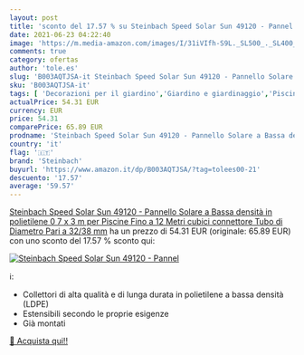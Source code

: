 ```yaml
---
layout: post
title: 'sconto del 17.57 % su Steinbach Speed Solar Sun 49120 - Pannel  '
date: 2021-06-23 04:22:40
image: 'https://m.media-amazon.com/images/I/31iVIfh-S9L._SL500_._SL400_.jpg'
comments: true
category: ofertas
author: 'tole.es'
slug: 'B003AQTJSA-it Steinbach Speed Solar Sun 49120 - Pannello Solare a Bassa...'
sku: 'B003AQTJSA-it'
tags: [ 'Decorazioni per il giardino','Giardino e giardinaggio','Piscine, vasche idromassaggio e accessori','Pompe di calore per piscine','Sistemi di riscaldamento','Sistemi di riscaldamento e accessori per piscine','Tagliaerba e utensili elettrici da giardino','steinbach', ]
actualPrice: 54.31 EUR
currency: EUR
price: 54.31
comparePrice: 65.89 EUR
prodname: 'Steinbach Speed Solar Sun 49120 - Pannello Solare a Bassa densità  in polietilene  0 7 x 3 m  per Piscine Fino a 12 Metri cubici  connettore Tubo di Diametro Pari a 32/38 mm'
country: 'it'
flag: '🇮🇹'
brand: 'Steinbach'
buyurl: 'https://www.amazon.it/dp/B003AQTJSA/?tag=tolees00-21'
descuento: '17.57'
average: '59.57'
---
```


[Steinbach Speed Solar Sun 49120 - Pannello Solare a Bassa densità  in polietilene  0 7 x 3 m  per Piscine Fino a 12 Metri cubici  connettore Tubo di Diametro Pari a 32/38 mm](https://www.amazon.it/dp/B003AQTJSA/?tag=tolees00-21) ha un prezzo di 54.31 EUR (originale: 65.89 EUR) con uno sconto del 17.57 % sconto qui:

[![Steinbach Speed Solar Sun 49120 - Pannel](https://m.media-amazon.com/images/I/31iVIfh-S9L._SL500_._SL400_.jpg)](https://www.amazon.it/dp/B003AQTJSA/?tag=tolees00-21)

ℹ️:

- Collettori di alta qualità e di lunga durata in polietilene a bassa densità (LDPE)
- Estensibili secondo le proprie esigenze
- Già montati

[🛒 Acquista qui!!](https://www.amazon.it/dp/B003AQTJSA/?tag=tolees00-21)
